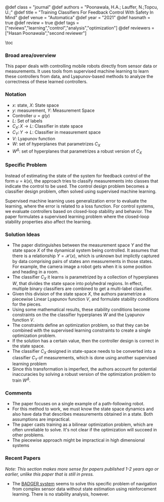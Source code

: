 @def class = "journal"
@def authors = "Poonawala, H.A.; Lauffer, N.;Topcu, U.;"
@def title = "Training Classifiers For Feedback Control With Safety In Mind"
@def venue = "Automatica"
@def year = "2021"
@def hasmath = true
@def review = true
@def tags = ["reviews","learning","control","analysis","optimization"]
@def reviewers = ["Hasan Poonawala","second reviewer"]

\toc
### Broad area/overview
This paper deals with controlling mobile robots directly from sensor data or measurements. It uses tools from supervised machine learning to learn these controllers from data, and Lyapunov-based methods to analyze the correctness of these learned controllers.

### Notation
* $x$: state, $X$: State space
* $y$: measurement, $Y$: Measurement Space
* Controller $u = g(y)$
* $L$: Set of labels
* $C_X \colon X \to L$: Classifier in state space
* $C_Y \colon Y \to L$: Classifier in measurement space
* $V$: Lyapunov function
* $W$: set of hyperplanes that parametrizes $C_X$
* $W^\Delta$: set of hyperplanes that parametrizes a robust version of $C_X$

### Specific Problem
Instead of estimating the state of the system for feedback control of the form $u = k(x)$, the approach tries to classify measurements into classes that indicate the control to be used. The control design problem becomes a classifier design problem, often solved using supervised machine learning.  

Supervised machine learning uses generalization error to evaluate the learning, where the error is related to a loss function. For control systems, we evaluate controllers based on closed-loop stability and behavior. The paper formulates a supervised learning problem where the closed-loop stability properties also affect the learning.  


### Solution Ideas
* The paper distinguishes between the measurement space $Y$ and the state space $X$ of the dynamical system being controlled. It assumes that there is a relationship $Y = \mathcal H(x)$, which is unknown but implictly captured by data comprising pairs of states ann measurements in those states. For example, the camera image a robot gets when it is some position and heading in a room.
* The classifier $C_X$ it learns is parametrized by a collection of hyperplanes $W$, that divides the state space into polyhedral regions. In effect, multiple binary classifiers are combined to get a multi-label classifier.
* Given this division of the state space $X$, the authors parametrize a piecewise Linear Lyapunov function $V$, and formulate stability conditions for the pieces.
* Using some mathematical results, these stability conditions become constraints on the the classifier hyperplanes $W$ and the Lyapunov function $V$.
* The constraints define an optimization problem, so that they can be combined with the supervised learning constraints to create a single optimization problem.
* If the solution has a certain value, then the controller design is correct in the state space.
* The classifier $C_X$ designed in state-space needs to be converted into a classifier $C_Y$ of measurements, which is done using another supervised learning problem
* Since this transformation is imperfect, the authors account for potential inaccuracies by solving a robust version of the optimization problem to train $W^\Delta$.

### Comments
* The paper focuses on a single example of a path-following robot.
* For this method to work, we must know the state space dynamics and also have data that describes measurements obtained in a state. Both assumptions are impractical.
* The paper casts training as a bilinear optimization problem, which are often unreliable to solve. It's not clear if the optimization will succeed in other problems.
* The piecewise approach might be impractical in high dimensional systems

### Recent Papers
*Note: This section makes more sense for papers published 1-2 years ago or earlier, unlike this paper that is still in press.*
* The [BADGER system](https://bair.berkeley.edu/blog/2020/03/12/badgr/) seems to solve this specific problem of navigation from complex sensor data without state estimation using reinforcement learning. There is no stability analysis, however.
